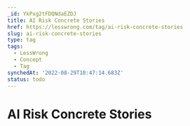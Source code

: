 ```yaml
---
_id: YkPxg2tFDQNdaEZDJ
title: AI Risk Concrete Stories
href: https://lesswrong.com/tag/ai-risk-concrete-stories
slug: ai-risk-concrete-stories
type: tag
tags:
  - LessWrong
  - Concept
  - Tag
synchedAt: '2022-08-29T10:47:14.683Z'
status: todo
---
```


# AI Risk Concrete Stories
